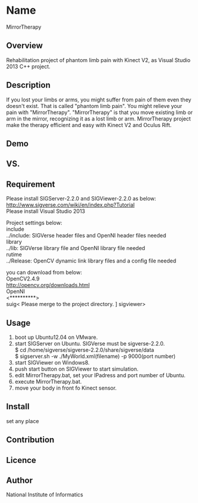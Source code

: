 Name
====
MirrorTherapy  

## Overview  
 Rehabilitation project of phantom limb pain with Kinect V2, as Visual Studio 2013 C++ project.

## Description
 If you lost your limbs or arms, you might suffer from pain of them even they doesn't exist. 
 That is called "phantom limb pain". You might relieve your pain with "MirrorTherapy". 
 "MirrorTherapy" is that you move existing limb or arm in the  mirror, recognizing it as a lost limb or arm. 
 MirrorTherapy project make the therapy efficient and easy with Kinect V2 and Oculus Rift. 

## Demo

## VS. 

## Requirement
 Please install SIGServer-2.2.0 and SIGViewer-2.2.0 as below:  
 <http://www.sigverse.com/wiki/en/index.php?Tutorial>  
 Please install Visual Studio 2013  
   
 Project settings below:  
 include  
 ../include: SIGVerse header files and OpenNI header files needed  
 library  
 ../lib: SIGVerse library file and OpenNI library file needed  
 rutime  
 ../Release: OpenCV dynamic link library files and a config file needed  

 you can download from below:  
 OpenCV2.4.9  
 <http://opencv.org/downloads.html>  
 OpenNI  
 <**********>  
suig< Please merge to the project directory.  ]
 sigviewer>

## Usage
 1. boot up Ubuntu12.04 on VMware.
 2. start SIGServer on Ubuntu. SIGVerse must be sigverse-2.2.0.  
    $ cd /home/sigverse/sigverse-2.2.0/share/sigverse/data  
    $ sigserver.sh -w ./MyWorld.xml(filename) -p 9000(port number)  
 3. start SIGViewer on Windows8.
 4. push start button on SIGViewer to start simulation.
 5. edit MirrorTherapy.bat, set your IPadress and port number of Ubuntu.
 6. execute MirrorTherapy.bat.
 7. move your body in front fo Kinect sensor.

## Install
 set any place  

## Contribution

## Licence

## Author
 National Institute of Informatics  
 